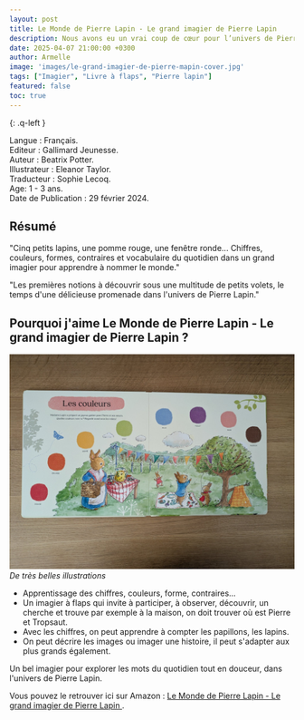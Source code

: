 ```yaml
---
layout: post
title: Le Monde de Pierre Lapin - Le grand imagier de Pierre Lapin
description: Nous avons eu un vrai coup de cœur pour l’univers de Pierre Lapin, mon fils et moi.
date: 2025-04-07 21:00:00 +0300
author: Armelle
image: 'images/le-grand-imagier-de-pierre-mapin-cover.jpg'
tags: ["Imagier", "Livre à flaps", "Pierre lapin"]
featured: false
toc: true
---
```


{: .q-left }

Langue : Français.         
Editeur : Gallimard Jeunesse.  
Auteur : Beatrix Potter.  
Illustrateur : Eleanor Taylor.   
Traducteur : Sophie Lecoq.     
Age:  1 - 3 ans.  
Date de Publication : 29 février 2024.

## Résumé

"Cinq petits lapins, une pomme rouge, une fenêtre ronde... Chiffres, couleurs, formes, contraires et vocabulaire du quotidien dans un grand imagier pour apprendre à nommer le monde."

"Les premières notions à découvrir sous une multitude de petits volets, le temps d'une délicieuse promenade dans l'univers de Pierre Lapin."

## Pourquoi j'aime Le Monde de Pierre Lapin - Le grand imagier de Pierre Lapin ?

![De très belles illustrations](images/le-grand-imagier-de-pierre-lapin-int.jpg)
*De très belles illustrations*
- Apprentissage des chiffres, couleurs, forme, contraires...
- Un imagier à flaps qui invite à participer, à observer, découvrir, un cherche et trouve par exemple à la maison, on doit trouver où est Pierre et Tropsaut.
- Avec les chiffres, on peut apprendre à compter les papillons, les lapins.
- On peut décrire les images ou imager une histoire, il peut s'adapter aux plus grands également. 

 Un bel imagier pour explorer les mots du quotidien tout en douceur, dans l'univers de Pierre Lapin. 
 
 Vous pouvez le retrouver ici sur Amazon : [Le Monde de Pierre Lapin - Le grand imagier de Pierre Lapin ](https://amzn.to/4lSigcM).

